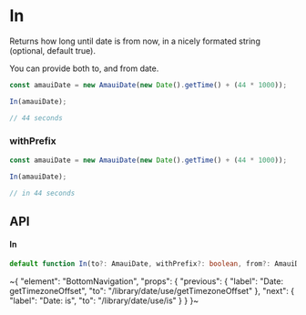 
# In

Returns how long until date is from now, in a nicely formated string (optional, default true).

You can provide both to, and from date.

```ts
const amauiDate = new AmauiDate(new Date().getTime() + (44 * 1000));

In(amauiDate);

// 44 seconds
```

### withPrefix

```ts
const amauiDate = new AmauiDate(new Date().getTime() + (44 * 1000));

In(amauiDate);

// in 44 seconds
```

## API

#### In

```ts
default function In(to?: AmauiDate, withPrefix?: boolean, from?: AmauiDate): string;
```


~{
  "element": "BottomNavigation",
  "props": {
    "previous": {
      "label": "Date: getTimezoneOffset",
      "to": "/library/date/use/getTimezoneOffset"
    },
    "next": {
      "label": "Date: is",
      "to": "/library/date/use/is"
    }
  }
}~
